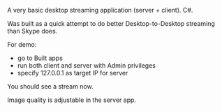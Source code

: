 A very basic desktop streaming application (server + client). C#.

Was built as a quick attempt to do better Desktop-to-Desktop streaming than Skype does.

For demo: 

- go to Built apps
- run both client and server with Admin privileges
- specify 127.0.0.1 as target IP for server

You should see a stream now. 

Image quality is adjustable in the server app.